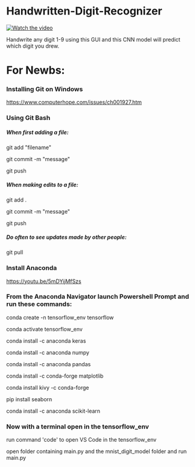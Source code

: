 # Handwritten-Digit-Recognizer

[![Watch the video](https://i.imgur.com/zTjsQO8.png)](https://youtu.be/WN_lL2pSHnw)


Handwrite any digit 1-9 using this GUI and this CNN model will predict which digit you drew. 

# For Newbs:

### Installing Git on Windows

https://www.computerhope.com/issues/ch001927.htm

### Using Git Bash

##### When first adding a file:

git add "filename"

git commit -m "message"

git push

##### When making edits to a file:

git add .

git commit -m "message"

git push

##### Do often to see updates made by other people:

git pull

### Install Anaconda

https://youtu.be/5mDYijMfSzs

### From the Anaconda Navigator launch Powershell Prompt and run these commands:

conda create -n tensorflow_env tensorflow

conda activate tensorflow_env

conda install -c anaconda keras

conda install -c anaconda numpy

conda install -c anaconda pandas

conda install -c conda-forge matplotlib

conda install kivy -c conda-forge

pip install seaborn

conda install -c anaconda scikit-learn

### Now with a terminal open in the tensorflow_env

run command 'code' to open VS Code in the tensorflow_env

open folder containing main.py and the mnist_digit_model folder and run main.py

